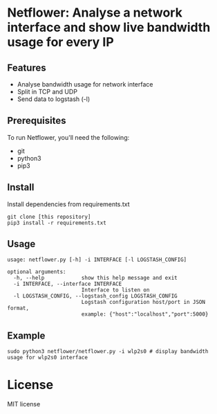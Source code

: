 # Netflower: Analyse a network interface and show live bandwidth usage for every IP
## Features
- Analyse bandwidth usage for network interface
- Split in TCP and UDP
- Send data to logstash (-l)

## Prerequisites
To run Netflower, you'll need the following:
- git
- python3
- pip3

## Install 
Install dependencies from requirements.txt
```
git clone [this repository]
pip3 install -r requirements.txt
```

##  Usage
```
usage: netflower.py [-h] -i INTERFACE [-l LOGSTASH_CONFIG]

optional arguments:
  -h, --help            show this help message and exit
  -i INTERFACE, --interface INTERFACE
                        Interface to listen on
  -l LOGSTASH_CONFIG, --logstash_config LOGSTASH_CONFIG
                        Logstash configuration host/port in JSON format,
                        example: {"host":"localhost","port":5000}
```

##  Example
```
sudo python3 netflower/netflower.py -i wlp2s0 # display bandwidth usage for wlp2s0 interface
```

# License
MIT license
